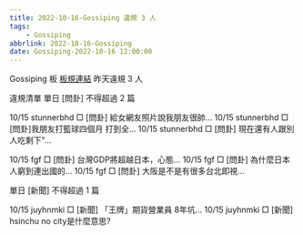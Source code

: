 ```yaml
---
title: 2022-10-16-Gossiping 違規 3 人
tags:
    - Gossiping
abbrlink: 2022-10-16-Gossiping
date: Gossiping-2022-10-16 12:00:00
---
```

Gossiping 板 [板規連結](https://www.ptt.cc/bbs/Gossiping/M.1637425085.A.07D.html)
昨天違規 3 人
<!-- more -->

違規清單
單日 [問卦] 不得超過 2 篇

10/15 stunnerbhd □ [問卦] 給女網友照片說我朋友很帥…
10/15 stunnerbhd □ [問卦]我朋友打籃球四個月 打到全…
10/15 stunnerbhd □ [問卦] 現在還有人跟別人吃剩下"…

10/15 fgf □ [問卦] 台灣GDP將超越日本，心態…
10/15 fgf □ [問卦] 為什麼日本人窮到連出國的…
10/15 fgf □ [問卦] 大阪是不是有很多台北即視…

單日 [新聞] 不得超過 1 篇

10/15 juyhnmki □ [新聞] 「王牌」期貨營業員 8年坑…
10/15 juyhnmki □ [新聞] hsinchu no city是什麼意思?